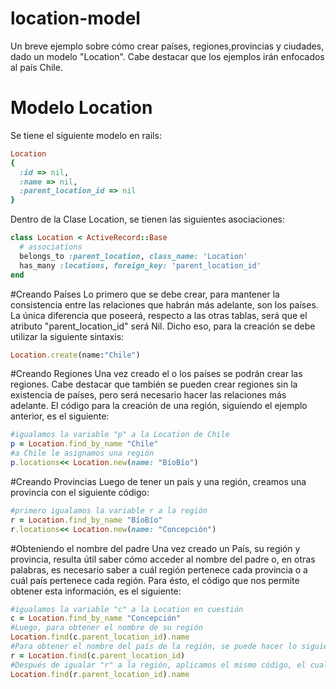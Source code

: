 # location-model
Un breve ejemplo sobre cómo crear países, regiones,provincias y ciudades, dado un modelo "Location". Cabe destacar que los ejemplos irán enfocados al país Chile.
# Modelo Location
Se tiene el siguiente modelo en rails:<br />
```ruby
Location
{
  :id => nil,
  :name => nil,
  :parent_location_id => nil
}
```
Dentro de la Clase Location, se tienen las siguientes asociaciones:
```ruby
class Location < ActiveRecord::Base
  # associations
  belongs_to :parent_location, class_name: 'Location'
  has_many :locations, foreign_key: 'parent_location_id'
end
```
#Creando Países
Lo primero que se debe crear, para mantener la consistencia entre las relaciones que habrán más adelante, son los países. La única diferencia que poseerá, respecto a las otras tablas, será que el atributo "parent_location_id" será Nil. Dicho eso, para la creación se debe utilizar la siguiente sintaxis:
```ruby
Location.create(name:"Chile")
```
#Creando Regiones
Una vez creado el o los países se podrán crear las regiones. Cabe destacar que también se pueden crear regiones sin la existencia de países, pero será necesario hacer las relaciones más adelante. El código para la creación de una región, siguiendo el ejemplo anterior, es el siguiente:
```ruby
#igualamos la variable "p" a la Location de Chile
p = Location.find_by_name "Chile"
#a Chile le asignamos una región
p.locations<< Location.new(name: "BíoBío")
```
#Creando Provincias
Luego de tener un país y una región, creamos una provincia con el siguiente código:
```ruby
#primero igualamos la variable r a la región
r = Location.find_by_name "BíoBío"
r.locations<< Location.new(name: "Concepción")
```
#Obteniendo el nombre del padre
Una vez creado un País, su región y provincia, resulta útil saber cómo acceder al nombre del padre o, en otras palabras, es necesario saber a cuál región pertenece cada provincia o a cuál país pertenece cada región. Para ésto, el código que nos permite obtener esta información, es el siguiente:
```ruby
#igualamos la variable "c" a la Location en cuestión
c = Location.find_by_name "Concepción"
#Luego, para obtener el nombre de su región
Location.find(c.parent_location_id).name
#Para obtener el nombre del país de la región, se puede hacer lo siguiente
r = Location.find(c.parent_location_id)
#Después de igualar "r" a la región, aplicamos el mismo código, el cual nos dará el nombre del país
Location.find(r.parent_location_id).name

```
